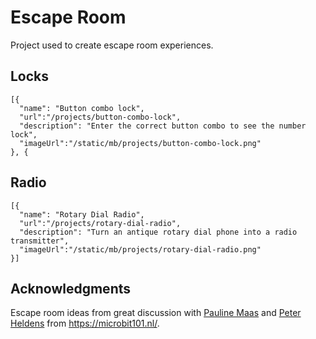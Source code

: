 # Escape Room

Project used to create escape room experiences.

## Locks

```codecard
[{
  "name": "Button combo lock",
  "url":"/projects/button-combo-lock",
  "description": "Enter the correct button combo to see the number lock",
  "imageUrl":"/static/mb/projects/button-combo-lock.png"
}, {
```

## Radio

```codecard
[{
  "name": "Rotary Dial Radio",
  "url":"/projects/rotary-dial-radio",
  "description": "Turn an antique rotary dial phone into a radio transmitter",
  "imageUrl":"/static/mb/projects/rotary-dial-radio.png"
}]
```

## Acknowledgments

Escape room ideas from great discussion with [Pauline Maas](https://twitter.com/4pip) and [Peter Heldens](https://twitter.com/PeterHeldens) from https://microbit101.nl/.